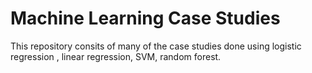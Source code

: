 # Machine Learning Case Studies
This repository consits of many of the case studies done using logistic regression , linear regression, SVM, random forest.
